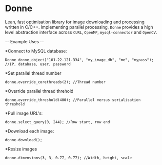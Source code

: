 # Donne
Lean, fast optimisation library for image downloading and processing written in C/C++. Implementing parallel processing, `Donne` provides a high level abstraction interface across `CURL`, `OpenMP`, `mysql-connector` and `OpenCV`.


-- Example Uses --


*Connect to MySQL database:

`Donne donne_object("101.22.121.334", "my_image_db", "me", "mypass"); //IP, database, user, password`



*Set parallel thread number

`donne.override_corethreads(2); //Thread number`



*Override parallel thread threhold

`donne.override_threshold(400); //Parallel versus serialisation threshold`



*Pull image URL's:

`donne.select_query(0, 244); //Row start, row end`



*Download each image:

`donne.download();`




*Resize images

`donne.dimensions(3, 3, 0.77, 0.77); //Width, height, scale`






